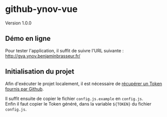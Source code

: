 # github-ynov-vue
Version 1.0.0

## Démo en ligne

Pour tester l'application, il suffit de suivre l'URL suivante : http://gya.ynov.benjaminbrasseur.fr/

## Initialisation du projet

Afin d'exécuter le projet localement, il est nécessaire de [récupérer un Token fournis par Github](https://help.github.com/articles/creating-a-personal-access-token-for-the-command-line/).

Il suffit ensuite de copier le fichier `config.js.example` en `config.js`. <br/>
Enfin il faut copier le Token généré, dans la variable `${TOKEN}` du fichier `config.js`.
